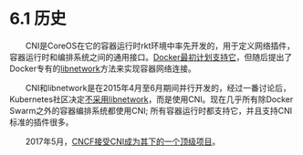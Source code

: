 # 6.1 历史

&emsp;&emsp;CNI是CoreOS在它的容器运行时rkt环境中率先开发的，用于定义网络插件，容器运行时和编排系统之间的通用接口。[Docker最初计划支持它](https://github.com/containerd/containerd/issues/362)，但随后提出了Docker专有的[libnetwork](https://github.com/docker/libnetwork)方法来实现容器网络连接。

&emsp;&emsp;CNI和libnetwork是在2015年4月至6月期间并行开发的，经过一番讨论后，Kubernetes社区决定[不采用libnetwork](https://kubernetes.io/blog/2016/01/why-kubernetes-doesnt-use-libnetwork)，而是使用CNI。现在几乎所有除Docker Swarm之外的容器编排系统都使用CNI; 所有容器运行时都支持它，并且支持CNI标准的插件很多。

&emsp;&emsp;2017年5月，[CNCF接受CNI成为其下的一个顶级项目](https://containerjournal.com/2017/05/23/cncf-aims-make-container-network-interface-standard/)。